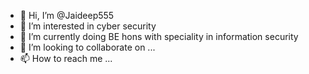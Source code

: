 - 👋 Hi, I’m @Jaideep555
- 👀 I’m interested in cyber security
- 🌱 I’m currently doing BE hons with speciality in information security
- 💞️ I’m looking to collaborate on ...
- 📫 How to reach me ...

<!---
Jaideep555/Jaideep555 is a ✨ special ✨ repository because its `README.md` (this file) appears on your GitHub profile.
You can click the Preview link to take a look at your changes.
--->
